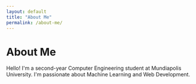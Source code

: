 ```yaml
---
layout: default
title: "About Me"
permalink: /about-me/
---
```


# About Me

Hello! I'm a second-year Computer Engineering student at Mundiapolis University. I'm passionate about Machine Learning and Web Development.